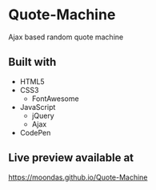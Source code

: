 # Quote-Machine

Ajax based random quote machine

## Built with

- HTML5
- CSS3
  - FontAwesome
- JavaScript
  - jQuery
  - Ajax
- CodePen

## Live preview available at
https://moondas.github.io/Quote-Machine
